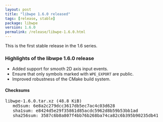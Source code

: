 ```yaml
---
layout: post
title: "libwpe 1.6.0 released"
tags: [release, stable]
package: libwpe
version: 1.6.0
permalink: /release/libwpe-1.6.0.html
---
```


This is the first stable release in the 1.6 series.

### Highlights of the libwpe 1.6.0 release

- Added support for smooth 2D axis input events.
- Ensure that only symbols marked with `WPE_EXPORT` are public.
- Improved robustness of the CMake build system.


#### Checksums

<pre>
libwpe-1.6.0.tar.xz (48.8 KiB)
   md5sum: 6e8a2c279dcc3617db5ec7ac4c03d628
   sha1sum: e8424d5e29f35861d85acdc5962d8b59b53bb1ad
   sha256sum: 3587c6b8a807f4bb76b268ba74ca82c6b395b90235db41ad8252224456193c90
</pre>
